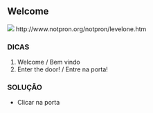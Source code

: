 ## Welcome
<img src="http://www.notpron.org/notpron/screen1.jpg">
http://www.notpron.org/notpron/levelone.htm

### DICAS
1) Welcome / Bem vindo
2) Enter the door! / Entre na porta!


### SOLUÇÃO
- Clicar na porta
